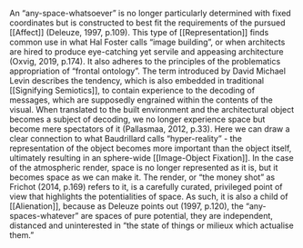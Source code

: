 An “any-space-whatsoever” is no longer particularly determined with fixed coordinates but is constructed to best fit the requirements of the pursued [[Affect]] (Deleuze, 1997, p.109). This type of [[Representation]] finds common use in what Hal Foster calls “image building”, or when architects are hired to produce eye-catching yet servile and appeasing architecture (Oxvig, 2019, p.174). It also adheres to the principles of the problematics appropriation of “frontal ontology”. The term introduced by David Michael Levin describes the tendency, which is also embedded in traditional [[Signifying Semiotics]], to contain experience to the decoding of messages, which are supposedly engrained within the contents of the visual. When translated to the built environment and the architectural object becomes a subject of decoding, we no longer experience space but become mere spectators of it (Pallasmaa, 2012, p.33). Here we can draw a clear connection to what Baudrillard calls “hyper-reality” - the representation of the object becomes more important than the object itself, ultimately resulting in an sphere-wide [[Image-Object Fixation]]. In the case of the atmospheric render, space is no longer represented as it is, but it becomes space as we can make it. The render, or “the money shot” as Frichot (2014, p.169) refers to it, is a carefully curated, privileged point of view that highlights the potentialities of space. As such, it is also a child of [[Alienation]], because as Deleuze points out (1997, p.120), the “any-spaces-whatever” are spaces of pure potential, they are independent, distanced and uninterested in “the state of things or milieux which actualise them.”


